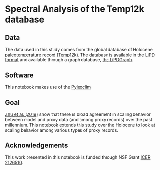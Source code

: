 # Spectral Analysis of the Temp12k database

## Data

The data used in this study comes from the global database of Holocene paleotemperature record ([Temp12k](https://www.nature.com/articles/s41597-020-0445-3)). The database is available in the [LiPD format](https://lipd.net) and available through a graph database, [the LiPDGraph](https://linkedearth.graphdb.mint.isi.edu). 

## Software

This notebook makes use of the [Pyleoclim](https://pyleoclim-util.readthedocs.io/en/latest/)

## Goal

[Zhu et al. (2019)](https://www.pnas.org/doi/abs/10.1073/pnas.1809959116) show that there is broad agreement in scaling behavior between model and proxy data (and among proxy records) over the past millennium. This notebook extends this study over the Holocene to look at scaling behavior among various types of proxy records. 

## Acknowledgements

This work presented in this notebook is funded through NSF Grant [ICER 2126510](https://nsf.gov/awardsearch/showAward?AWD_ID=2126510&HistoricalAwards=false). 
